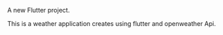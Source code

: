 

A new Flutter project.



This is a weather application creates using flutter and openweather Api.

